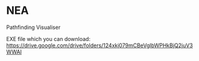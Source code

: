 # NEA
Pathfinding Visualiser

EXE file which you can download:
https://drive.google.com/drive/folders/124xkj079mCBeVgIbWPHkBjQ2juV3WWAI
